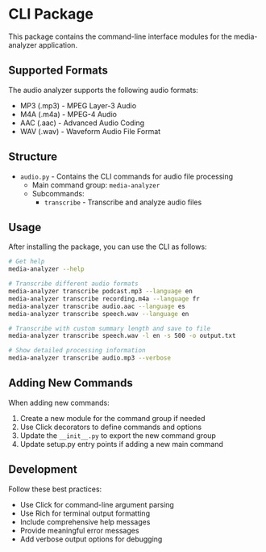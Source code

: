 # CLI Package

This package contains the command-line interface modules for the media-analyzer application.

## Supported Formats

The audio analyzer supports the following audio formats:
- MP3 (.mp3) - MPEG Layer-3 Audio
- M4A (.m4a) - MPEG-4 Audio
- AAC (.aac) - Advanced Audio Coding
- WAV (.wav) - Waveform Audio File Format

## Structure

- `audio.py` - Contains the CLI commands for audio file processing
  - Main command group: `media-analyzer`
  - Subcommands:
    - `transcribe` - Transcribe and analyze audio files

## Usage

After installing the package, you can use the CLI as follows:

```bash
# Get help
media-analyzer --help

# Transcribe different audio formats
media-analyzer transcribe podcast.mp3 --language en
media-analyzer transcribe recording.m4a --language fr
media-analyzer transcribe audio.aac --language es
media-analyzer transcribe speech.wav --language en

# Transcribe with custom summary length and save to file
media-analyzer transcribe speech.wav -l en -s 500 -o output.txt

# Show detailed processing information
media-analyzer transcribe audio.mp3 --verbose
```

## Adding New Commands

When adding new commands:
1. Create a new module for the command group if needed
2. Use Click decorators to define commands and options
3. Update the `__init__.py` to export the new command group
4. Update setup.py entry points if adding a new main command

## Development

Follow these best practices:
- Use Click for command-line argument parsing
- Use Rich for terminal output formatting
- Include comprehensive help messages
- Provide meaningful error messages
- Add verbose output options for debugging
